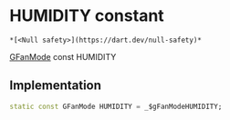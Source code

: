 


# HUMIDITY constant




    *[<Null safety>](https://dart.dev/null-safety)*


[GFanMode](../../third_party_yonomi_graphql_schema___generated___schema.docs.schema.gql/GFanMode-class.md) const HUMIDITY
  







## Implementation

```dart
static const GFanMode HUMIDITY = _$gFanModeHUMIDITY;


```







